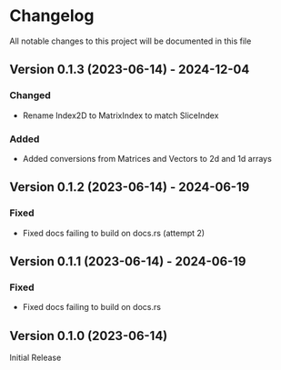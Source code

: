 # Changelog

All notable changes to this project will be documented in this file

## Version 0.1.3 (2023-06-14) - 2024-12-04

### Changed

- Rename Index2D to MatrixIndex to match SliceIndex

### Added

- Added conversions from Matrices and Vectors to 2d and 1d arrays


## Version 0.1.2 (2023-06-14) - 2024-06-19

### Fixed

- Fixed docs failing to build on docs.rs (attempt 2)


## Version 0.1.1 (2023-06-14) - 2024-06-19

### Fixed

- Fixed docs failing to build on docs.rs


## Version 0.1.0 (2023-06-14)

Initial Release